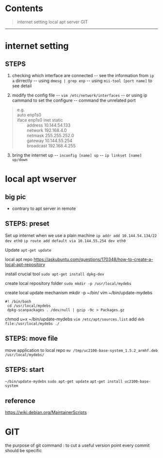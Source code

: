 Contents
========

> internet setting
> local apt server
> GIT
--------

# internet setting

## STEPS

1. checking which interface are connected 
 -- see the information from `ip a` dirrectly
 -- using `dmesg | grep enp` 
 -- using `mii-tool [port name]` to see detail 

2. modify the config file
 -- `vim /etc/network/interfaces`
 -- or using ip cammand to set the configure
 -- command the unrelated port
> e.g.    
> auto enp1s0    
> iface enp1s0 inet static    
>&emsp;&emsp; address 10.144.54.133    
>&emsp;&emsp; network 192.168.4.0    
>&emsp;&emsp; netmask 255.255.252.0    
>&emsp;&emsp; gateway 10.144.55.254    
>&emsp;&emsp; broadcast 192.168.4.255    

3. bring the internet up
 -- `inconfig [name] up`
 -- `ip linkset [name] up/down`

# local apt wserver

## big pic
 - contrary to apt server in remote
## STEPS: preset

Set up internet when we use a plain machine
`ip addr add 10.144.54.134/22 dev eth0`
`ip route add default via 10.144.55.254 dev eth0`

Update 
`apt-get update`


local apt repo
https://askubuntu.com/questions/170348/how-to-create-a-local-apt-repository

install crucial tool
`sudo apt-get install dpkg-dev`

create local repository folder
`sudo mkdir -p /usr/local/mydebs`

create local update mechanism
mkdir -p ~/bin/
vim ~/bin/update-mydebs
```vim
#! /bin/bash
 cd /usr/local/mydebs
 dpkg-scanpackages . /dev/null | gzip -9c > Packages.gz
 ```
 chmod u+x ~/bin/update-mydebs
 `vim /etc/apt/sources.list`
 add
 `deb file:/usr/local/mydebs ./`

## STEPS: move file

move application to local repo
`mv /tmp/uc2100-base-system_1.5.2_armhf.deb /usr/local/mydebs/`

## STEPS: start
`~/bin/update-mydebs`
`sudo apt-get update`
`apt-get install uc2100-base-system`

## reference
https://wiki.debian.org/MaintainerScripts


# GIT
the purpose of git command
:
to cut a useful version point
every commit should be specific

